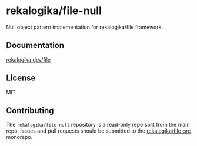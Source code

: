 # rekalogika/file-null

Null object pattern implementation for rekalogika/file framework.

## Documentation

[rekalogika.dev/file](https://rekalogika.dev/file)

## License

MIT

## Contributing

The `rekalogika/file-null` repository is a read-only repo split from the main
repo. Issues and pull requests should be submitted to the
[rekalogika/file-src](https://github.com/rekalogika/file-src) monorepo.
